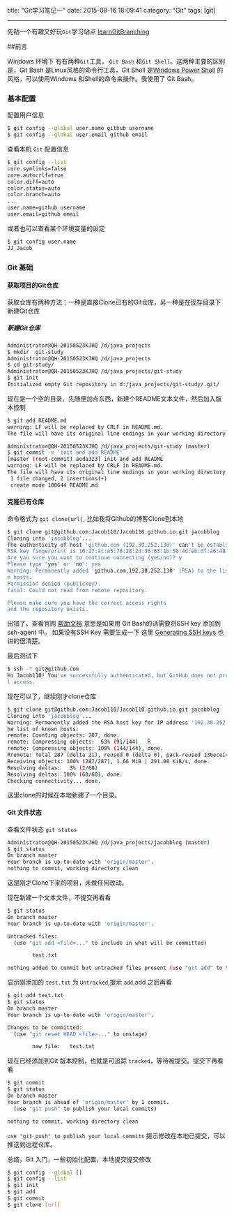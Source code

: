 title: "Git学习笔记一"
date: 2015-08-16 18:09:41
category: "Git"
tags: [git]

---


先贴一个有趣又好玩`Git`学习站点 [learnGitBranching](http://pcottle.github.io/learnGitBranching/)

##前言

Windows 环境下 有有两种`Git`工具， `Git Bash` 和`Git Shell`。这两种主要的区别是，Git Bash 是Linux风格的命令行工具，Git Shell 是[Windows Power Shell](https://en.wikipedia.org/wiki/Windows_PowerShell) 的风格，可以使用Windows 和Shell的命令来操作。我使用了 Git Bash。

<!--more-->

### 基本配置

配置用户信息

~~~ bash
$ git config --global user.name github username
$ git config --global user.email github email
~~~ 

查看本机 `Git` 配置信息

~~~ bash
$ git config --list
core.symlinks=false
core.autocrlf=true
color.diff=auto
color.status=auto
color.branch=auto
...
user.name=github username
user.email=github email
~~~

或者也可以查看某个环境变量的设定

~~~ bash
$ git config user.name
JJ_Jacob
~~~

### Git 基础

#### 获取项目的Git仓库
获取仓库有两种方法：一种是直接Clone已有的Git仓库，另一种是在现存目录下新建Git仓库

##### 新建Git仓库

~~~ bash
Administrator@QH-20150523KJHQ /d/java_projects
$ mkdir  git-study
Administrator@QH-20150523KJHQ /d/java_projects
$ cd git-study/
Administrator@QH-20150523KJHQ /d/java_projects/git-study
$ git init
Initialized empty Git repository in d:/java_projects/git-study/.git/
~~~

现在是一个空的目录，先随便加点东西，新建个README文本文件，然后加入版本控制

~~~ bash
$ git add README.md
warning: LF will be replaced by CRLF in README.md.
The file will have its original line endings in your working directory.

Administrator@QH-20150523KJHQ /d/java_projects/git-study (master)
$ git commit -m 'init and add README'
[master (root-commit) aeda323] init and add README
warning: LF will be replaced by CRLF in README.md.
The file will have its original line endings in your working directory.
 1 file changed, 2 insertions(+)
 create mode 100644 README.md
~~~

#### 克隆已有仓库

命令格式为 `git clone[url]`, 比如我将Github的博客Clone到本地

~~~ bash
$ git clone git@github.com:Jacob110/Jacob110.github.io.git jacobblog
Cloning into 'jacobblog'...
The authenticity of host 'github.com (192.30.252.130)' can't be established.
RSA key fingerprint is 16:27:ac:a5:76:28:2d:36:63:1b:56:4d:eb:df:a6:48.
Are you sure you want to continue connecting (yes/no)? y
Please type 'yes' or 'no': yes
Warning: Permanently added 'github.com,192.30.252.130' (RSA) to the list of know
n hosts.
Permission denied (publickey).
fatal: Could not read from remote repository.

Please make sure you have the correct access rights
and the repository exists.
~~~

出错了。查看官网 [帮助文档](https://help.github.com/articles/error-permission-denied-publickey/#should-the-sudo-command-be-used-with-git)  意思是如果用 Git Bash的话需要将SSH key 添加到 ssh-agent 中。
如果没有SSH Key 需要生成一下 这里 [Generating SSH keys](https://help.github.com/articles/generating-ssh-keys/) 也讲的很清楚。

最后测试下

~~~ bash
$ ssh -T git@github.com
Hi Jacob110! You've successfully authenticated, but GitHub does not provide shel
l access.
~~~

现在可以了，继续刚才clone仓库

~~~ bash
$ git clone git@github.com:Jacob110/Jacob110.github.io.git jacobblog
Cloning into 'jacobblog'...
Warning: Permanently added the RSA host key for IP address '192.30.252.131' to t
he list of known hosts.
remote: Counting objects: 287, done.
remote: Compressing objects:  63% (91/144)   R
remote: Compressing objects: 100% (144/144), done.
Rremote: Total 287 (delta 21), reused 0 (delta 0), pack-reused 136eceiving objec
Receiving objects: 100% (287/287), 1.66 MiB | 291.00 KiB/s, done.
Resolving deltas:   3% (2/60)
Resolving deltas: 100% (60/60), done.
Checking connectivity... done.
~~~
这里clone的时候在本地新建了一个目录。

#### Git 文件状态

查看文件状态 `git status`

~~~ bash
Administrator@QH-20150523KJHQ /d/java_projects/jacobblog (master)
$ git status
On branch master
Your branch is up-to-date with 'origin/master'.
nothing to commit, working directory clean
~~~
这是刚才Clone下来的项目，未做任何改动。

现在新建一个文本文件，不提交再看看

~~~~ bash
$ git status
On branch master
Your branch is up-to-date with 'origin/master'.

Untracked files:
  (use "git add <file>..." to include in what will be committed)

        test.txt

nothing added to commit but untracked files present (use "git add" to track)
~~~~

显示刚添加的 `test.txt` 为 `Untracked`,提示 `add`,add 之后再看

~~~ bash
$ git add test.txt
$ git status
On branch master
Your branch is up-to-date with 'origin/master'.

Changes to be committed:
  (use "git reset HEAD <file>..." to unstage)

        new file:   test.txt
~~~

现在已经添加到Git 版本控制，也就是可追踪 `tracked`，等待被提交。提交下再看看

~~~ bash
$ git commit
$ git status
On branch master
Your branch is ahead of 'origin/master' by 1 commit.
  (use "git push" to publish your local commits)

nothing to commit, working directory clean
~~~

`use "git push" to publish your local commits` 提示修改在本地已提交，可以推送到远程仓库。

总结，Git 入门，一些初始化配置，本地提交提交修改

~~~ bash
$ git config --global []
$ git config --list
$ git init
$ git add
$ git commit
$ git clone [url]
~~~
